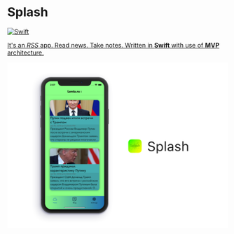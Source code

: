 # Splash
<p align="left">
  <a href="https://developer.apple.com/swift/">
    <img src="https://img.shields.io/badge/Swift-4.0.0-orange.svg?style=flat" alt="Swift">
</p>

It's an *RSS* app. Read news. Take notes.
Written in **Swift** with use of **MVP** architecture.

<p align="center">
  <img src="images/splashMockup.png">
</p>
